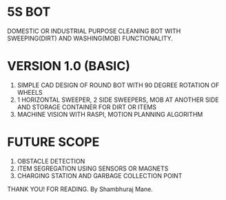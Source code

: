 # 5S BOT
DOMESTIC OR INDUSTRIAL PURPOSE CLEANING BOT WITH SWEEPING(DIRT) AND WASHING(MOB) FUNCTIONALITY.

# VERSION 1.0 (BASIC)
1) SIMPLE CAD DESIGN OF ROUND BOT WITH 90 DEGREE ROTATION OF WHEELS
2) 1 HORIZONTAL SWEEPER, 2 SIDE SWEEPERS, MOB AT ANOTHER SIDE AND STORAGE CONTAINER FOR DIRT OR ITEMS
3) MACHINE VISION WITH RASPI, MOTION PLANNING ALGORITHM

# FUTURE SCOPE
1) OBSTACLE DETECTION
2) ITEM SEGREGATION USING SENSORS OR MAGNETS
3) CHARGING STATION AND GARBAGE COLLECTION POINT

THANK YOU! FOR READING.
By Shambhuraj Mane.
